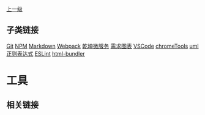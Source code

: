 [上一级](../)

## 子类链接
[Git](/tools/git) [NPM](/tools/npm) [Markdown](/tools/markdown) [Webpack](/tools/webpack) [乾坤微服务](/tools/qiankun) [需求图表](/tools/charts) [VSCode](/tools/vscode) [chromeTools](/tools/chromeTools) [uml](/tools/uml) [正则表达式](/tools/regularExpression) [ESLint](/tools/eslint) [html-bundler](/tools/htmlBundler) 
# 工具
## 相关链接



